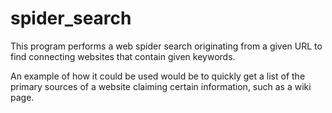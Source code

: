 # spider_search
This program performs a web spider search originating from a given URL to find connecting websites that contain given keywords.

An example of how it could be used would be to quickly get a list of the primary sources of a website claiming certain information, such as a wiki page.
